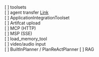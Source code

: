 [ ] toolsets  
[ ] agent transfer [Link](https://github.com/google/adk-docs/blob/main/examples/python/snippets/tools/overview/customer_support_agent.py)  
[ ] ApplicationIntegrationToolset  
[ ] Artifcat upload  
[ ] MCP (HTTP)  
[ ] MSP (SSE)  
[ ] load_memory_tool  
[ ] video/audio input  
[ ] BuiltInPlanner / PlanReActPlanner
[ ] RAG

